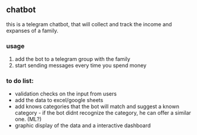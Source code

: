 ## chatbot

this is a telegram chatbot, that will collect and track the income and expanses of a family.

### usage

1. add the bot to a telegram group with the family
2. start sending messages every time you spend money

### to do list:

* validation checks on the input from users
* add the data to excel/google sheets
* add knows categories that the bot will match and suggest a known category - if the bot didnt recognize the category, he can offer a similar one. (ML?)
* graphic display of the data and a interactive dashboard

